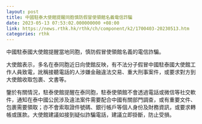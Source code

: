 ```yaml
---
layout: post
title: 中國駐泰大使館提醒同胞慎防假冒使領館名義電信詐騙
date: 2023-05-13 07:53:02.000000000 +08:00
link: https://news.rthk.hk/rthk/ch/component/k2/1700403-20230513.htm
categories: rthk
---
```


中國駐泰國大使館提醒當地同胞，慎防假冒使領館名義的電信詐騙。

大使館表示，多名在泰同胞近日向使館反映，有不法分子假冒中國駐泰國大使館工作人員致電，訛稱接聽電話的人涉嫌金融違法交易、重大刑事案件，或要求對方到大使館收取包裹、文書等。

鑒於有關情況，駐泰使館提醒在泰同胞，駐泰使領館不會透過電話或微信等社交軟件，通知在泰中國公民涉及違法案件需要配合中國有關部門調查，或有重要文件、包裹需要領取；亦不會索取證件號碼、銀行帳戶等個人身份及財務資訊，或要求轉帳或匯款。大使館建議如接到疑似詐騙電話，建議立即掛斷，防止受損。
